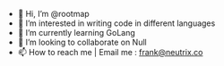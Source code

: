 - 👋 Hi, I’m @rootmap
- 👀 I’m interested in writing code in different languages
- 🌱 I’m currently learning GoLang
- 💞️ I’m looking to collaborate on Null
- 📫 How to reach me | Email me : frank@neutrix.co

<!---
rootmap/rootmap is a ✨ special ✨ repository because its `README.md` (this file) appears on your GitHub profile.
You can click the Preview link to take a look at your changes.
--->
